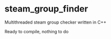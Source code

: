 # steam_group_finder
Multithreaded steam group checker written in C++

Ready to compile, nothing to do